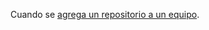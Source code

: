 Cuando se [agrega un repositorio a un equipo](/rest/reference/teams#add-or-update-team-repository-permissions).
